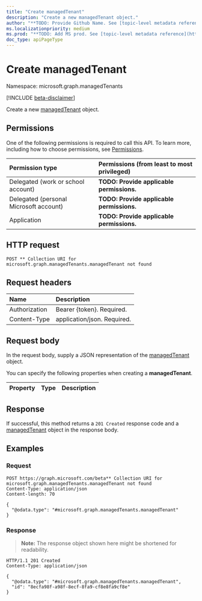 ```yaml
---
title: "Create managedTenant"
description: "Create a new managedTenant object."
author: "**TODO: Provide Github Name. See [topic-level metadata reference](https://msgo.azurewebsites.net/add/document/guidelines/metadata.html#topic-level-metadata)**"
ms.localizationpriority: medium
ms.prod: "**TODO: Add MS prod. See [topic-level metadata reference](https://msgo.azurewebsites.net/add/document/guidelines/metadata.html#topic-level-metadata)**"
doc_type: apiPageType
---
```


# Create managedTenant
Namespace: microsoft.graph.managedTenants

[!INCLUDE [beta-disclaimer](../../includes/beta-disclaimer.md)]

Create a new [managedTenant](../resources/managedtenants-managedtenant.md) object.

## Permissions
One of the following permissions is required to call this API. To learn more, including how to choose permissions, see [Permissions](/graph/permissions-reference).

|Permission type|Permissions (from least to most privileged)|
|:---|:---|
|Delegated (work or school account)|**TODO: Provide applicable permissions.**|
|Delegated (personal Microsoft account)|**TODO: Provide applicable permissions.**|
|Application|**TODO: Provide applicable permissions.**|

## HTTP request

<!-- {
  "blockType": "ignored"
}
-->
``` http
POST ** Collection URI for microsoft.graph.managedTenants.managedTenant not found
```

## Request headers
|Name|Description|
|:---|:---|
|Authorization|Bearer {token}. Required.|
|Content-Type|application/json. Required.|

## Request body
In the request body, supply a JSON representation of the [managedTenant](../resources/managedtenants-managedtenant.md) object.

You can specify the following properties when creating a **managedTenant**.

|Property|Type|Description|
|:---|:---|:---|



## Response

If successful, this method returns a `201 Created` response code and a [managedTenant](../resources/managedtenants-managedtenant.md) object in the response body.

## Examples

### Request
<!-- {
  "blockType": "request",
  "name": "create_managedtenant_from_"
}
-->
``` http
POST https://graph.microsoft.com/beta** Collection URI for microsoft.graph.managedTenants.managedTenant not found
Content-Type: application/json
Content-length: 70

{
  "@odata.type": "#microsoft.graph.managedTenants.managedTenant"
}
```


### Response
>**Note:** The response object shown here might be shortened for readability.
<!-- {
  "blockType": "response",
  "truncated": true,
  "@odata.type": "microsoft.graph.managedTenants.managedTenant"
}
-->
``` http
HTTP/1.1 201 Created
Content-Type: application/json

{
  "@odata.type": "#microsoft.graph.managedTenants.managedTenant",
  "id": "8ecfa98f-a98f-8ecf-8fa9-cf8e8fa9cf8e"
}
```

